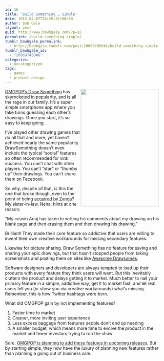 ```yaml
---
id: 16
title: 'Build Something … Simple'
date: 2012-04-07T20:29:32+00:00
author: Bob Gale
layout: post
guid: http://www.bawbgale.com/?p=16
permalink: /build-something-simple/
tumblr_bawbgale_permalink:
  - http://bawbgale.tumblr.com/post/20669745846/build-something-simple
tumblr_bawbgale_id:
  - "20669745846"
categories:
  - Uncategorized
tags:
  - games
  - product design
---
```

<img src="http://media.tumblr.com/tumblr_m24kjx7TSA1qcfcp0.png" width="256" height="384" align="right" />[OMGPOP’s Draw Something](http://www.omgpop.com/drawsomething) has skyrocketed in popularity, and is all the rage in our family. It’s a super simple smartphone app where you take turns guessing each other’s drawings. Once you start, it’s so easy to keep going.

I’ve played other drawing games that do all that and more, yet haven’t achieved nearly the same popularity. DrawSomething doesn’t even include the typical “social” features so often recommended for viral success. You can’t chat with other players. You can’t “star” or “thumbs up” their drawings. You can’t share them on Facebook.

So why, despite all that, is this the one that broke though, even to the point of being [acquired by Zynga](http://mashable.com/2012/03/21/zynga-acquires-omgpop/)? My sister-in-law, Neha, hints at one reason:

“My cousin Anuj has taken to writing his comments about my drawing on his blank page and then erasing them and then drawing his drawing.”

Brilliant! They made their core feature so addictive that users are willing to invent their own creative workarounds for missing secondary features.

Likewise for picture sharing. Draw Something has no feature for saving and sharing your epic drawings, but that hasn’t stopped people from taking screenshots and posting them on sites like [Awesome Drawsomes](http://awesomedrawsomes.com/).

Software designers and developers are always tempted to load up their products with every feature they think users will want. But this inevitably clutters the product and delays getting it to market. Much better to nail your primary feature in a simple, addictive way, get it to market fast, and let real users tell you (or show you via creative workarounds) what’s missing. Remember, this is how Twitter hashtags were born.

What did OMGPOP gain by not implementing features?

  1. Faster time to market
  2. Cleaner, more inviting user experience
  3. Less excess baggage from features people don’t end up needing
  4. A smaller budget, which means more time to evolve the product in the market and fewer investors trying to run the show

Sure, [OMGPOP is planning to add these features in upcoming releases](http://www.androidpit.com/en/android/blog/403841/Draw-Something-updated). But by starting simple, they now have the luxury of planning new features rather than planning a going out of business sale.